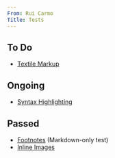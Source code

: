 ```yaml
---
From: Rui Carmo
Title: Tests
---
```


## To Do

* [Textile Markup](tests/markup)

## Ongoing

* [Syntax Highlighting](tests/highlight)

## Passed

* [Footnotes](tests/footnotes) (Markdown-only test)
* [Inline Images](tests/img)
